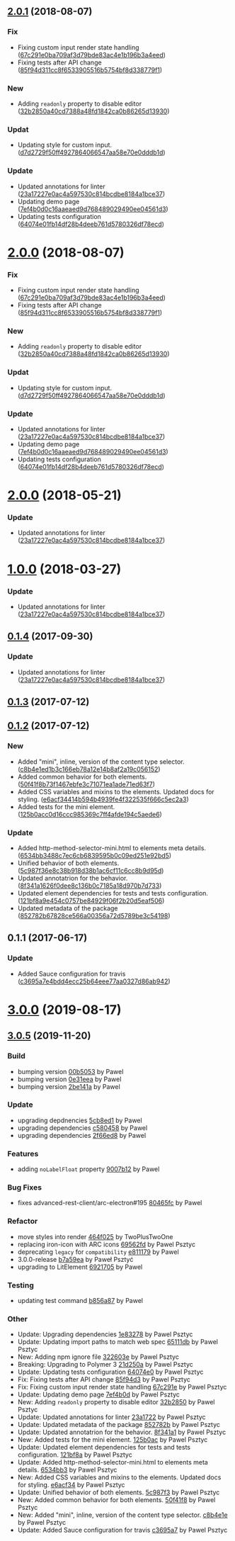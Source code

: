 <a name="2.0.1"></a>
## [2.0.1](https://github.com/advanced-rest-client/http-method-selector/compare/0.1.2...2.0.1) (2018-08-07)


### Fix

* Fixing custom input render state handling ([67c291e0ba709af3d79bde83ac4e1b196b3a4eed](https://github.com/advanced-rest-client/http-method-selector/commit/67c291e0ba709af3d79bde83ac4e1b196b3a4eed))
* Fixing tests after API change ([85f94d311cc8f6533905516b5754bf8d338779f1](https://github.com/advanced-rest-client/http-method-selector/commit/85f94d311cc8f6533905516b5754bf8d338779f1))

### New

* Adding `readonly` property to disable editor ([32b2850a40cd7388a48fd1842ca0b86265d13930](https://github.com/advanced-rest-client/http-method-selector/commit/32b2850a40cd7388a48fd1842ca0b86265d13930))

### Updat

* Updating style for custom input. ([d7d2729f50ff4927864066547aa58e70e0dddb1d](https://github.com/advanced-rest-client/http-method-selector/commit/d7d2729f50ff4927864066547aa58e70e0dddb1d))

### Update

* Updated annotations for linter ([23a17227e0ac4a597530c814bcdbe8184a1bce37](https://github.com/advanced-rest-client/http-method-selector/commit/23a17227e0ac4a597530c814bcdbe8184a1bce37))
* Updating demo page ([7ef4b0d0c16aaeaed9d768489029490ee04561d3](https://github.com/advanced-rest-client/http-method-selector/commit/7ef4b0d0c16aaeaed9d768489029490ee04561d3))
* Updating tests configuration ([64074e01fb14df28b4deeb761d5780326df78ecd](https://github.com/advanced-rest-client/http-method-selector/commit/64074e01fb14df28b4deeb761d5780326df78ecd))



<a name="2.0.0"></a>
# [2.0.0](https://github.com/advanced-rest-client/http-method-selector/compare/0.1.2...2.0.0) (2018-08-07)


### Fix

* Fixing custom input render state handling ([67c291e0ba709af3d79bde83ac4e1b196b3a4eed](https://github.com/advanced-rest-client/http-method-selector/commit/67c291e0ba709af3d79bde83ac4e1b196b3a4eed))
* Fixing tests after API change ([85f94d311cc8f6533905516b5754bf8d338779f1](https://github.com/advanced-rest-client/http-method-selector/commit/85f94d311cc8f6533905516b5754bf8d338779f1))

### New

* Adding `readonly` property to disable editor ([32b2850a40cd7388a48fd1842ca0b86265d13930](https://github.com/advanced-rest-client/http-method-selector/commit/32b2850a40cd7388a48fd1842ca0b86265d13930))

### Updat

* Updating style for custom input. ([d7d2729f50ff4927864066547aa58e70e0dddb1d](https://github.com/advanced-rest-client/http-method-selector/commit/d7d2729f50ff4927864066547aa58e70e0dddb1d))

### Update

* Updated annotations for linter ([23a17227e0ac4a597530c814bcdbe8184a1bce37](https://github.com/advanced-rest-client/http-method-selector/commit/23a17227e0ac4a597530c814bcdbe8184a1bce37))
* Updating demo page ([7ef4b0d0c16aaeaed9d768489029490ee04561d3](https://github.com/advanced-rest-client/http-method-selector/commit/7ef4b0d0c16aaeaed9d768489029490ee04561d3))
* Updating tests configuration ([64074e01fb14df28b4deeb761d5780326df78ecd](https://github.com/advanced-rest-client/http-method-selector/commit/64074e01fb14df28b4deeb761d5780326df78ecd))



<a name="2.0.0"></a>
# [2.0.0](https://github.com/advanced-rest-client/http-method-selector/compare/0.1.2...2.0.0) (2018-05-21)


### Update

* Updated annotations for linter ([23a17227e0ac4a597530c814bcdbe8184a1bce37](https://github.com/advanced-rest-client/http-method-selector/commit/23a17227e0ac4a597530c814bcdbe8184a1bce37))



<a name="1.0.0"></a>
# [1.0.0](https://github.com/advanced-rest-client/http-method-selector/compare/0.1.2...1.0.0) (2018-03-27)


### Update

* Updated annotations for linter ([23a17227e0ac4a597530c814bcdbe8184a1bce37](https://github.com/advanced-rest-client/http-method-selector/commit/23a17227e0ac4a597530c814bcdbe8184a1bce37))



<a name="0.1.4"></a>
## [0.1.4](https://github.com/advanced-rest-client/http-method-selector/compare/0.1.2...0.1.4) (2017-09-30)


### Update

* Updated annotations for linter ([23a17227e0ac4a597530c814bcdbe8184a1bce37](https://github.com/advanced-rest-client/http-method-selector/commit/23a17227e0ac4a597530c814bcdbe8184a1bce37))



<a name="0.1.3"></a>
## [0.1.3](https://github.com/advanced-rest-client/http-method-selector/compare/0.1.2...v0.1.3) (2017-07-12)




<a name="0.1.2"></a>
## [0.1.2](https://github.com/advanced-rest-client/http-method-selector/compare/0.1.1...v0.1.2) (2017-07-12)


### New

* Added "mini", inline, version of the content type selector. ([c8b4e1ed1b3c166eb78a12e14b8af2a19c056152](https://github.com/advanced-rest-client/http-method-selector/commit/c8b4e1ed1b3c166eb78a12e14b8af2a19c056152))
* Added common behavior for both elements. ([50f41f8b73f1467ebfe3c71071ea1ade71ed63f7](https://github.com/advanced-rest-client/http-method-selector/commit/50f41f8b73f1467ebfe3c71071ea1ade71ed63f7))
* Added CSS variables and mixins to the elements. Updated docs for styling. ([e6acf34414b594b4939fe4f322535f666c5ec2a3](https://github.com/advanced-rest-client/http-method-selector/commit/e6acf34414b594b4939fe4f322535f666c5ec2a3))
* Added tests for the mini element. ([125b0acc0d16ccc985369c7ff4afde194c5aede6](https://github.com/advanced-rest-client/http-method-selector/commit/125b0acc0d16ccc985369c7ff4afde194c5aede6))

### Update

* Added http-method-selector-mini.html to elements meta details. ([6534bb3488c7ec6cb6839595b0c09ed251e92bd5](https://github.com/advanced-rest-client/http-method-selector/commit/6534bb3488c7ec6cb6839595b0c09ed251e92bd5))
* Unified behavior of both elements. ([5c987f36e8c38b918d38b1ac6cf11c6cc8b9d95d](https://github.com/advanced-rest-client/http-method-selector/commit/5c987f36e8c38b918d38b1ac6cf11c6cc8b9d95d))
* Updated annotatrion for the behavior. ([8f341a1626f0dee8c136b0c7185a18d970b7d733](https://github.com/advanced-rest-client/http-method-selector/commit/8f341a1626f0dee8c136b0c7185a18d970b7d733))
* Updated element dependencies for tests and tests configuration. ([121bf8a9e454c0757be84929f06f2b20d5eaf506](https://github.com/advanced-rest-client/http-method-selector/commit/121bf8a9e454c0757be84929f06f2b20d5eaf506))
* Updated metadata of the package ([852782b67828ce566a00356a72d5789be3c54198](https://github.com/advanced-rest-client/http-method-selector/commit/852782b67828ce566a00356a72d5789be3c54198))



<a name="0.1.1"></a>
## 0.1.1 (2017-06-17)


### Update

* Added Sauce configuration for travis ([c3695a7e4bdd4ecc25b64eee77aa0327d86ab942](https://github.com/advanced-rest-client/http-method-selector/commit/c3695a7e4bdd4ecc25b64eee77aa0327d86ab942))



# [3.0.0](https://github.com/advanced-rest-client/http-method-selector/compare/0.1.2...3.0.0) (2019-08-17)



<a name="3.0.5"></a>
## [3.0.5](https://github.com/advanced-rest-client/http-method-selector/compare/2.0.1...3.0.5) (2019-11-20)

### Build

* bumping version [00b5053](https://github.com/advanced-rest-client/http-method-selector/commit/00b50538790eabf1e7ff39dc616cc23ac3cfc03d) by Pawel
* bumping version [0e31eea](https://github.com/advanced-rest-client/http-method-selector/commit/0e31eeaee33e2fce32d91786a4ffff44453707aa) by Pawel
* bumping version [2be141a](https://github.com/advanced-rest-client/http-method-selector/commit/2be141a9fd385fb8d1dfd992cd23db47ac50c47b) by Pawel


### Update

* upgrading depdnencies [5cb8ed1](https://github.com/advanced-rest-client/http-method-selector/commit/5cb8ed197516e9ba1be36ee76e4c1cea0ba97def) by Pawel
* upgrading dependencies [c580458](https://github.com/advanced-rest-client/http-method-selector/commit/c58045820a13f18930beb49cf01040cb2bfcdcb3) by Pawel
* upgrading dependencies [2f66ed8](https://github.com/advanced-rest-client/http-method-selector/commit/2f66ed8a8f2f8b89910910c879ba1affdf0de12e) by Pawel


### Features

* adding `noLabelFloat` property [9007b12](https://github.com/advanced-rest-client/http-method-selector/commit/9007b12af5e261bdd47fd4cf50cbeea4f6ca0b3a) by Pawel


### Bug Fixes

* fixes advanced-rest-client/arc-electron#195 [80465fc](https://github.com/advanced-rest-client/http-method-selector/commit/80465fc5020b12222c0abfa61dc2172455ace8a3) by Pawel


### Refactor

* move styles into render [464f025](https://github.com/advanced-rest-client/http-method-selector/commit/464f0257fa319b4137d5a45a22a95b41e6d8d02e) by TwoPlusTwoOne
* replacing iron-icon with ARC icons [69562fd](https://github.com/advanced-rest-client/http-method-selector/commit/69562fd5a856de0b2f9b12a5395443e2a331e049) by Pawel Psztyc
* deprecating `legacy` for `compatibility` [e811179](https://github.com/advanced-rest-client/http-method-selector/commit/e8111793424b71d1028411c1f84cea37789bf9c3) by Pawel
* 3.0.0-release [b7a59ea](https://github.com/advanced-rest-client/http-method-selector/commit/b7a59eaf921363180ff3b86607099362e6a6a56f) by Paweł Psztyć
* upgrading to LitElement [6921705](https://github.com/advanced-rest-client/http-method-selector/commit/69217053789cfd411dfb2ffe1a683323e6ab191f) by Pawel


### Testing

* updating test command [b856a87](https://github.com/advanced-rest-client/http-method-selector/commit/b856a873f26f2deca2a42483b90ee82c68bd672b) by Pawel


### Other

* Update: Upgrading dependencies
 [1e83278](https://github.com/advanced-rest-client/http-method-selector/commit/1e832783b6a2c8720903c61ed51c553ba7215166) by Pawel Psztyc
* Update: Updating import paths to match web spec
 [65111db](https://github.com/advanced-rest-client/http-method-selector/commit/65111dba22c5886f708be4ab4282712c4934cbc2) by Pawel Psztyc
* New: Adding npm ignore file
 [322603e](https://github.com/advanced-rest-client/http-method-selector/commit/322603ebab5a5172005f824e262500f18c87df9d) by Pawel Psztyc
* Breaking: Upgrading to Polymer 3
 [21d250a](https://github.com/advanced-rest-client/http-method-selector/commit/21d250aeb9ed32ba7e09ff43baeb037071d2ac9c) by Pawel Psztyc
* Update: Updating tests configuration
 [64074e0](https://github.com/advanced-rest-client/http-method-selector/commit/64074e01fb14df28b4deeb761d5780326df78ecd) by Pawel Psztyc
* Fix: Fixing tests after API change
 [85f94d3](https://github.com/advanced-rest-client/http-method-selector/commit/85f94d311cc8f6533905516b5754bf8d338779f1) by Pawel Psztyc
* Fix: Fixing custom input render state handling
 [67c291e](https://github.com/advanced-rest-client/http-method-selector/commit/67c291e0ba709af3d79bde83ac4e1b196b3a4eed) by Pawel Psztyc
* Update: Updating demo page
 [7ef4b0d](https://github.com/advanced-rest-client/http-method-selector/commit/7ef4b0d0c16aaeaed9d768489029490ee04561d3) by Pawel Psztyc
* New: Adding `readonly` property to disable editor
 [32b2850](https://github.com/advanced-rest-client/http-method-selector/commit/32b2850a40cd7388a48fd1842ca0b86265d13930) by Pawel Psztyc
* Update: Updated annotations for linter
 [23a1722](https://github.com/advanced-rest-client/http-method-selector/commit/23a17227e0ac4a597530c814bcdbe8184a1bce37) by Pawel Psztyc
* Update: Updated metadata of the package
 [852782b](https://github.com/advanced-rest-client/http-method-selector/commit/852782b67828ce566a00356a72d5789be3c54198) by Pawel Psztyc
* Update: Updated annotatrion for the behavior.
 [8f341a1](https://github.com/advanced-rest-client/http-method-selector/commit/8f341a1626f0dee8c136b0c7185a18d970b7d733) by Pawel Psztyc
* New: Added tests for the mini element.
 [125b0ac](https://github.com/advanced-rest-client/http-method-selector/commit/125b0acc0d16ccc985369c7ff4afde194c5aede6) by Pawel Psztyc
* Update: Updated element dependencies for tests and tests configuration.
 [121bf8a](https://github.com/advanced-rest-client/http-method-selector/commit/121bf8a9e454c0757be84929f06f2b20d5eaf506) by Pawel Psztyc
* Update: Added http-method-selector-mini.html to elements meta details.
 [6534bb3](https://github.com/advanced-rest-client/http-method-selector/commit/6534bb3488c7ec6cb6839595b0c09ed251e92bd5) by Pawel Psztyc
* New: Added CSS variables and mixins to the elements. Updated docs for styling.
 [e6acf34](https://github.com/advanced-rest-client/http-method-selector/commit/e6acf34414b594b4939fe4f322535f666c5ec2a3) by Pawel Psztyc
* Update: Unified behavior of both elements.
 [5c987f3](https://github.com/advanced-rest-client/http-method-selector/commit/5c987f36e8c38b918d38b1ac6cf11c6cc8b9d95d) by Pawel Psztyc
* New: Added common behavior for both elements.
 [50f41f8](https://github.com/advanced-rest-client/http-method-selector/commit/50f41f8b73f1467ebfe3c71071ea1ade71ed63f7) by Pawel Psztyc
* New: Added "mini", inline, version of the content type selector.
 [c8b4e1e](https://github.com/advanced-rest-client/http-method-selector/commit/c8b4e1ed1b3c166eb78a12e14b8af2a19c056152) by Pawel Psztyc
* Update: Added Sauce configuration for travis
 [c3695a7](https://github.com/advanced-rest-client/http-method-selector/commit/c3695a7e4bdd4ecc25b64eee77aa0327d86ab942) by Pawel Psztyc


